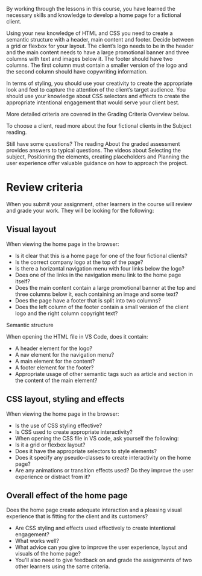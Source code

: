 By working through the lessons in this course, you have learned the necessary skills and knowledge to develop a home page for a fictional client. 

Using your new knowledge of HTML and CSS you need to create a semantic structure with a header, main content and footer. Decide between a grid or flexbox for your layout. The client’s logo needs to be in the header and the main content needs to have a large promotional banner and three columns with text and images below it. The footer should have two columns. The first column must contain a smaller version of the logo and the second column should have copywriting information. 

In terms of styling, you should use your creativity to create the appropriate look and feel to capture the attention of the client’s target audience. You should use your knowledge about CSS selectors and effects to create the appropriate intentional engagement that would serve your client best.

More detailed criteria are covered in the Grading Criteria Overview below. 

To choose a client, read more about the four fictional clients in the Subject  reading.

Still have some questions? The reading About the graded assessment provides answers to typical questions. The videos about Selecting the subject, Positioning the elements, creating placeholders and Planning the user experience offer valuable guidance on how to approach the project.

# Review criteria

When you submit your assignment, other learners in the course will review and grade your work. They will be looking for the following:

## Visual layout

When viewing the home page in the browser:

* Is it clear that this is a home page for one of the four fictional clients?
* Is the correct company logo at the top of the page?
* Is there a horizontal navigation menu with four links below the logo?
* Does one of the links in the navigation menu link to the home page itself?
* Does the main content contain a large promotional banner at the top and three columns below it, each containing an image and some text?
* Does the page have a footer that is split into two columns?
* Does the left column of the footer contain a small version of the client logo and the right column copyright text?

Semantic structure

When opening the HTML file in VS Code, does it contain:

* A header element for the logo?
* A nav element for the navigation menu?
* A main element for the content?
* A footer element for the footer?
* Appropriate usage of other semantic tags such as article and section in the content of the main element?

  

## CSS layout, styling and effects

When viewing the home page in the browser:

* Is the use of CSS styling effective?
* Is CSS used to create appropriate interactivity?
* When opening the CSS file in VS code, ask yourself the following:
* Is it a grid or flexbox layout?
* Does it have the appropriate selectors to style elements?
* Does it specify any pseudo-classes to create interactivity on the home page?
* Are any animations or transition effects used? Do they improve the user experience or distract from it?

## Overall effect of the home page

Does the home page create adequate interaction and a pleasing visual experience that is fitting for the client and its customers? 

* Are CSS styling and effects used effectively to create intentional engagement? 
* What works well? 
* What advice can you give to improve the user experience, layout and visuals of the home page?
* You'll also need to give feedback on and grade the assignments of two other learners using the same criteria.